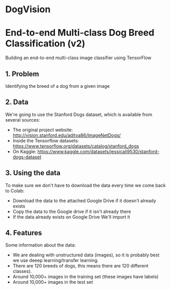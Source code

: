 # DogVision

# End-to-end Multi-class Dog Breed Classification (v2)

Building an end-to-end multi-class image classifier using TensorFlow

## 1. Problem

Identifying the breed of a dog from a given image

## 2. Data

We're going to use the Stanford Dogs dataset, which is available from several sources:
* The original project website: http://vision.stanford.edu/aditya86/ImageNetDogs/
* Inside the Tensorflow datasets: https://www.tensorflow.org/datasets/catalog/stanford_dogs
* On Kaggle: https://www.kaggle.com/datasets/jessicali9530/stanford-dogs-dataset

## 3. Using the data

To make sure we don't have to download the data every time we come back to Colab:
* Download the data to the attached Google Drive if it doesn't already exists
* Copy the data to the Google drive if it isn't already there
* If the data already exists on Google Drive We'll import it

## 4. Features

Some information about the data:
* We are dealing with unstructured data (images), so it is probably best we use deeep learning/transfer learning.
* There are 120 breeds of dogs, this means there are 120 different classes).
* Around 10,000+ images in the training set (these images have labels)
* Around 10,000+ images in the test set
